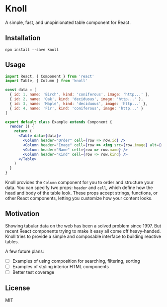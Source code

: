 # Knoll

A simple, fast, and unopinionated table component for React.

## Installation

```
npm install --save knoll
```

## Usage

```jsx
import React, { Component } from 'react'
import Table, { Column } from 'knoll'

const data = [
  { id: 1, name: 'Birch', kind: 'coniferous', image: 'http...' },
  { id: 2, name: 'Oak', kind: 'deciduous', image: 'http...' },
  { id: 3, name: 'Maple', kind: 'deciduous', image: 'http...' },
  { id: 4, name: 'Fir', kind: 'coniferous', image: 'http...' }
]

export default class Example extends Component {
  render () {
    return (
      <Table data={data}>
        <Column header="Order" cell={row => row.id} />
        <Column header="Image" cell={row => <img src={row.image} alt={row.name} />} />
        <Column header="Name" cell={row => row.name} />
        <Column header="Kind" cell={row => row.kind} />
      </Table>
    )
  }
}
```

Knoll provides the `Column` component for you to order and structure your data. You can specify two props: `header` and `cell`, which define how the head and body of the table look. These props accept strings, functions, or other React components, letting you customize how your content looks.

## Motivation

Showing tabular data on the web has been a solved problem since 1997. But recent React components trying to make it easy all come off heavy-handed. Knoll tries to provide a simple and composable interface to building reactive tables.

A few future plans:

- [ ] Examples of using composition for searching, filtering, sorting
- [ ] Examples of styling interior HTML components
- [ ] Better test coverage

## License

MIT
